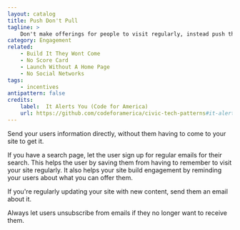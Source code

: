 ```yaml
---
layout: catalog
title: Push Don't Pull
tagline: >
    Don't make offerings for people to visit regularly, instead push the news they need to their inbox.
category: Engagement
related:
    - Build It They Wont Come
    - No Score Card
    - Launch Without A Home Page
    - No Social Networks
tags:
    - incentives
antipattern: false 
credits:
    label:  It Alerts You (Code for America)
    url: https://github.com/codeforamerica/civic-tech-patterns#it-alerts-you
---
```


Send your users information directly, without them having to come to your site to get it.

If you have a search page, let the user sign up for regular emails for their search. This
helps the user by saving them from having to remember to visit your site regularly. It also
helps your site build engagement by reminding your users about what you can offer them.

If you're regularly updating your site with new content, send them an email about it.

Always let users unsubscribe from emails if they no longer want to receive them.
